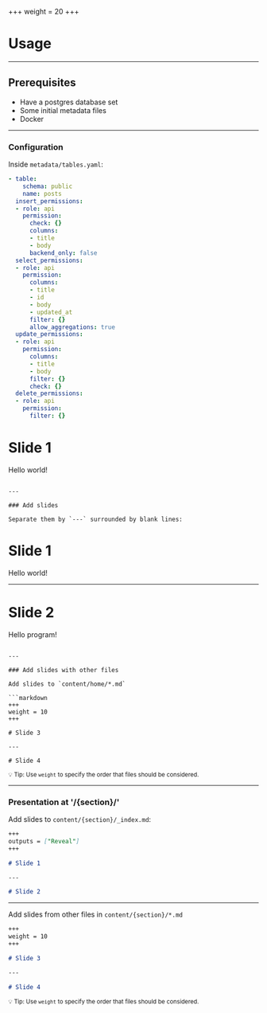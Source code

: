 +++
weight = 20
+++

# Usage

---

## Prerequisites

- Have a postgres database set
- Some initial metadata files
- Docker

---

### Configuration

Inside `metadata/tables.yaml`:

```yaml
- table:
    schema: public
    name: posts
  insert_permissions:
  - role: api
    permission:
      check: {}
      columns:
      - title
      - body
      backend_only: false
  select_permissions:
  - role: api
    permission:
      columns:
      - title
      - id
      - body
      - updated_at
      filter: {}
      allow_aggregations: true
  update_permissions:
  - role: api
    permission:
      columns:
      - title
      - body
      filter: {}
      check: {}
  delete_permissions:
  - role: api
    permission:
      filter: {}

```

# Slide 1

Hello world!
```

---

### Add slides

Separate them by `---` surrounded by blank lines:

```
# Slide 1

Hello world!

---

# Slide 2

Hello program!
```

---

### Add slides with other files

Add slides to `content/home/*.md`

```markdown
+++
weight = 10
+++

# Slide 3

---

# Slide 4
```

<small>💡 Tip: Use `weight` to specify the order that files should be considered.</small>

---

### Presentation at '/{section}/'

Add slides to `content/{section}/_index.md`:

```markdown
+++
outputs = ["Reveal"]
+++

# Slide 1

---

# Slide 2
```

---

Add slides from other files in `content/{section}/*.md`

```markdown
+++
weight = 10
+++

# Slide 3

---

# Slide 4
```

<small>💡 Tip: Use `weight` to specify the order that files should be considered.</small>

